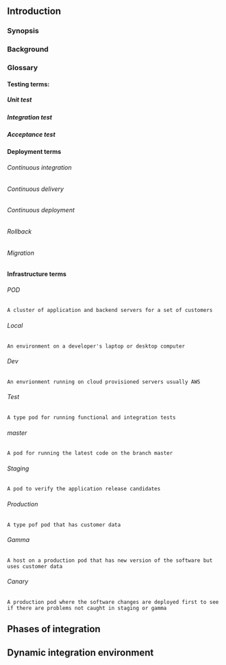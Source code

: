 ## Introduction
### Synopsis
### Background
### Glossary
#### Testing terms:
##### Unit test
##### Integration test
##### Acceptance test
#### Deployment terms
###### Continuous integration
###### Continuous delivery 
###### Continuous deployment
###### Rollback
###### Migration
#### Infrastructure terms
###### POD
    A cluster of application and backend servers for a set of customers
###### Local 
    An environment on a developer's laptop or desktop computer
###### Dev 
    An envrionment running on cloud provisioned servers usually AWS
###### Test 
    A type pod for running functional and integration tests
###### master 
    A pod for running the latest code on the branch master
###### Staging 
    A pod to verify the application release candidates
###### Production
    A type pof pod that has customer data
###### Gamma 
    A host on a production pod that has new version of the software but uses customer data 
###### Canary 
    A production pod where the software changes are deployed first to see if there are problems not caught in staging or gamma
    
## Phases of integration

## Dynamic integration environment
